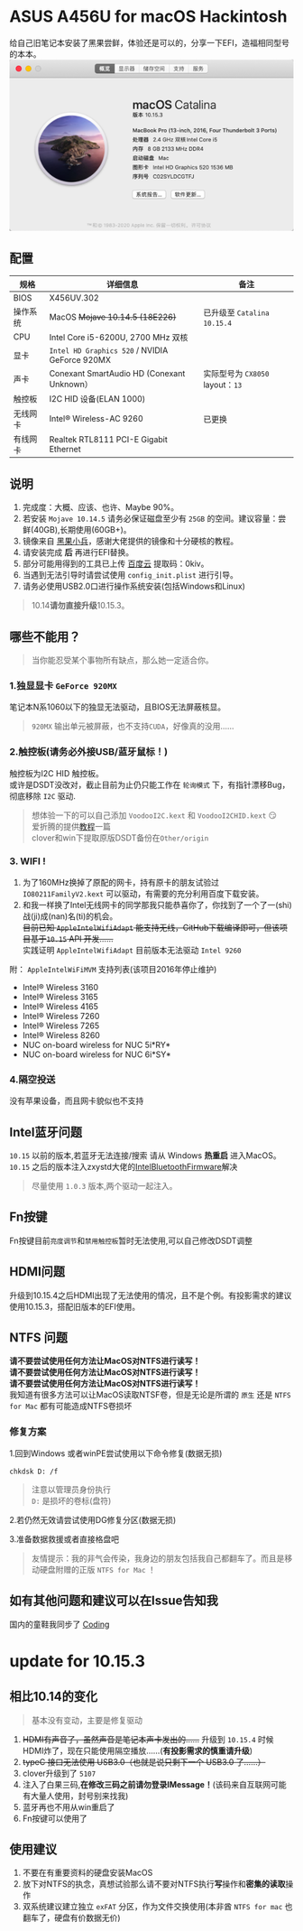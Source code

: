 # ASUS A456U for macOS Hackintosh
给自己旧笔记本安装了黑果尝鲜，体验还是可以的，分享一下EFI，造福相同型号的本本。  
![system_info](./Other/system_info.png)

## 配置
| 规格     | 详细信息                                       | 备注                             |
|----------|------------------------------------------------|----------------------------------|
| BIOS     | X456UV.302                                     |                                  |
| 操作系统 | MacOS ~~Mojave 10.14.5 (18E226)~~              | 已升级至  `Catalina  10.15.4`    |
| CPU      | Intel Core i5-6200U, 2700 MHz  双核            |                                  |
| 显卡     | `Intel HD Graphics 520` / NVIDIA GeForce 920MX |                                  |
| 声卡     | Conexant SmartAudio HD (Conexant Unknown）     | 实际型号为 `CX8050` layout：`13` |
| 触控板   | I2C HID 设备(ELAN 1000)                        |                                  |
| 无线网卡 | Intel&reg; Wireless-AC 9260                    | 已更换                           |
| 有线网卡 | Realtek RTL8111 PCI-E Gigabit Ethernet         |                                  |

## 说明

1. 完成度：大概、应该、也许、Maybe 90%。
2. 若安装 `Mojave 10.14.5` 请务必保证磁盘至少有 `25GB` 的空间。建议容量：尝鲜(40GB),长期使用(60GB+)。
3. 镜像来自 [黑果小兵](https://blog.daliansky.net/)，感谢大佬提供的镜像和十分硬核的教程。
4. 请安装完成 **后** 再进行EFI替换。
5. 部分可能用得到的工具已上传 [百度云](https://pan.baidu.com/s/10DGeGL3vFaZgCVVZD2OZRA) 
提取码：0kiv。
6. 当遇到无法引导时请尝试使用 `config_init.plist` 进行引导。
7. 请务必使用USB2.0口进行操作系统安装(包括Windows和Linux)
> 10.14**请勿直接升级**10.15.3。

## 哪些不能用？
>当你能忍受某个事物所有缺点，那么她一定适合你。

### 1.独显显卡 `GeForce 920MX`
笔记本N系1060以下的独显无法驱动，且BIOS无法屏蔽核显。    
>`920MX` 输出单元被屏蔽，也不支持`CUDA`，好像真的没用……

### 2.触控板(请务必外接USB/蓝牙鼠标！)
触控板为I2C HID 触控板。  
或许是DSDT没改对，截止目前为止仍只能工作在 `轮询模式` 下，有指针漂移Bug，彻底移除 `I2C` 驱动.
>想体验一下的可以自己添加 `VoodooI2C.kext` 和 `VoodooI2CHID.kext` 😏  
>爱折腾的提供[教程](https://www.penghubingzhou.cn/2019/07/24/VoodooI2C%20DSDT%20Edit%20FAQ/)一篇  
>clover和win下提取原版DSDT备份在`Other/origin`    

### 3. WIFI !
1. 为了160MHz换掉了原配的网卡，持有原卡的朋友试验过 `IO80211FamilyV2.kext` 可以驱动，有需要的充分利用百度下载安装。  
2. 和我一样换了Intel无线网卡的同学那我只能恭喜你了，你找到了一个了一(shi)战(ji)成(nan)名(ti)的机会。  
~~目前已知 `AppleIntelWifiAdapt` 能支持无线，GitHub下载编译即可，但该项目基于`10.15` API 开发……~~  
实践证明 `AppleIntelWifiAdapt` 目前版本无法驱动 `Intel 9260`

附： `AppleIntelWiFiMVM` 支持列表(该项目2016年停止维护)
* Intel&reg; Wireless 3160
* Intel&reg; Wireless 3165
* Intel&reg; Wireless 4165
* Intel&reg; Wireless 7260
* Intel&reg; Wireless 7265
* Intel&reg; Wireless 8260
* NUC on-board wireless for NUC 5i\*RY\*
* NUC on-board wireless for NUC 6i\*SY\*

### 4.隔空投送
没有苹果设备，而且网卡貌似也不支持

## Intel蓝牙问题
`10.15` 以前的版本,若蓝牙无法连接/搜索 请从 Windows **热重启** 进入MacOS。  
`10.15` 之后的版本注入zxystd大佬的[IntelBluetoothFirmware](https://github.com/zxystd/IntelBluetoothFirmware/releases)解决
>尽量使用 `1.0.3` 版本,两个驱动一起注入。

## Fn按键
Fn按键目前`亮度调节`和`禁用触控板`暂时无法使用,可以自己修改DSDT调整

## HDMI问题
升级到10.15.4之后HDMI出现了无法使用的情况，且不是个例。有投影需求的建议使用10.15.3，搭配旧版本的EFI使用。

## NTFS 问题
**请不要尝试使用任何方法让MacOS对NTFS进行读写！**  
**请不要尝试使用任何方法让MacOS对NTFS进行读写！**  
**请不要尝试使用任何方法让MacOS对NTFS进行读写！**  
我知道有很多方法可以让MacOS读取NTSF卷，但是无论是所谓的 `原生` 还是 `NTFS for Mac` 都有可能造成NTFS卷损坏  

### 修复方案
1.回到Windows 或者winPE尝试使用以下命令修复(数据无损)
``` shell
chkdsk D: /f
```
>注意以管理员身份执行  
`D:` 是损坏的卷标(盘符)  

2.若仍然无效请尝试使用DG修复分区(数据无损)  

3.准备数据救援或者直接格盘吧

>友情提示：我的非气会传染，我身边的朋友包括我自己都翻车了。而且是移动硬盘附赠的正版 `NTFS for Mac` ！

## 如有其他问题和建议可以在Issue告知我

国内的童鞋我同步了 [Coding](https://e.coding.net/zewenchenkmfoxm/ASUS_X456UV_Hackintosh_EFI.git)

# update for 10.15.3

## 相比10.14的变化
>基本没有变动，主要是修复驱动
1. ~~HDMI有声音了，虽然声音是笔记本声卡发出的……~~ 升级到 `10.15.4` 时候HDMI炸了，现在只能使用隔空播放……(**有投影需求的慎重请升级**)
2. ~~typeC 接口无法使用 USB3.0（也就是说只剩下一个 USB3.0 了……）~~
3. clover升级到了 `5107`
4. 注入了白果三码,**在修改三码之前请勿登录IMessage！**(该码来自互联网可能有大量人使用，封号别来找我)
5. 蓝牙再也不用从win重启了
6. Fn按键可以使用了

## 使用建议
1. 不要在有重要资料的硬盘安装MacOS
2. 放下对NTFS的执念，真想试验那么请不要对NTFS执行**写**操作和**密集的读取**操作
3. 双系统建议建立独立 `exFAT` 分区，作为文件交换使用(本非酋 `NTFS for mac` 也翻车了，硬盘有价数据无价)